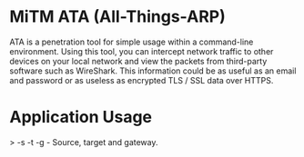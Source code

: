 <h1>MiTM ATA (All-Things-ARP)</h1>
<p>ATA is a penetration tool for simple usage within a command-line environment. Using this tool, you can intercept network traffic to other devices on your local network and view the packets from
third-party software such as WireShark. This information could be as useful as an email and password or as useless as encrypted TLS / SSL data over HTTPS.</p>
<h1>Application Usage</h1>
> -s -t -g - Source, target and gateway.